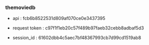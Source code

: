 ### themoviedb

* api : fcb6b8522531d809af070ce0e3437395

* request token : c97f1f1eb20c57f489b97faeb32cebb8adbaf5d3

* session_id : 61602dbb4c5aec7bf48367993cb7d99cd1519ab8